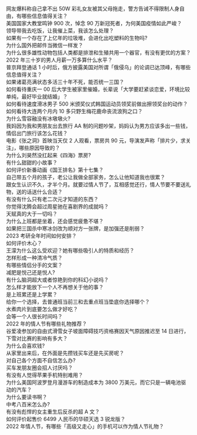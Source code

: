 网友爆料称自己拿不出 50W 彩礼女友被其父母拖走，警方告诫不得限制人身自由，有哪些信息值得关注？  
美国国家大教堂鸣钟 900 次，悼念 90 万新冠死者，为何美国疫情如此严峻？  
领导带我去吃饭，让我催上菜，我该怎么处理？  
如果有一个存在了上亿年的垃圾堆，会进化出吃塑料的生物吗?  
为什么国外把邮件当微信一样发？  
为什么很多雄性动物包括人类都是排泄和生殖共用一个器官，有没有更优的方案？  
2022 年三十岁的男人月薪一万多算什么水平？  
普京拜登通话 1 小时后，俄方披露美国对所谓「俄侵乌」的论调已达顶峰，有哪些信息值得关注？  
如果诸葛亮满状态多活三十年不死，能否统一三国？  
如何看待重庆一 00 后大学生被家里催婚，长辈说「大学要赶紧谈恋爱，环境比较单纯，最好毕业就结婚」？  
如何看待速度滑冰男子 500 米颁奖仪式韩国运动员领奖前做出擦领奖台的动作？  
如何看待大连两个月内 10 多只野生梅花鹿命丧流浪狗之口？  
为什么雪容融没有冰墩墩火?  
我妈因为我和男朋友出去旅行 AA 制的问题吵架，妈妈认为男方应该多出一些钱，情侣出门旅行该怎么花钱？  
电影《张之洞》首映当天仅 2 人观看，票房共 90 元，导演发声称「排片少，求关注」，哪些原因导致的？  
为什么刘昊然没扛起来《四海》票房?  
有什么甜甜的小故事？  
如何评价新番动画《国王排名》第十七集？  
自己带五个月的孩子，老公让我做全部家务，怎么让他知道我也很累？  
跟女生认识不久，才半个月。就要过情人节了，互相感觉还行，情人节要不要送礼物，送的话送什么合适？  
有没有什么只有老二次元才知道的东西？  
你觉得沈腾会超过周星驰在喜剧界的成就吗？  
天赋真的大于一切吗？  
为什么上班都是坐着，还会感觉疲惫不堪？  
如果把三国杀中寒冰剑改为顺对方一张牌，是加强还是削弱？  
2023 考研全年时间如何安排？  
如何评价木心？  
王濛为什么这么受欢迎？她有哪些吸引人的特质和经历？  
怎样形成一种清冷气质？  
有哪些情侣分手的文案？  
减肥是悦己还是悦人?  
有什么脑洞超大或者惊艳到你的科幻小说吗？  
怎么样才能放下一个人不再想关于他的事？  
是上班累还是上学累？  
给你一个选择，去普通班当前三和去重点班当垫底你选择哪个？  
水煮肉片到底要怎么做才好吃？  
会等一个人很长时间吗？  
2022 年的情人节有哪些礼物推荐？  
谷爱凌参加的自由式滑雪女子坡面障碍技巧资格赛因天气原因推迟至 14 日进行，下雪对比赛的影响有多大？  
为什么会喜欢钱?  
从家里出来后，在外面是先攒钱买车还是先买房呢？  
对自己各个方面不自信怎么办?  
买车发朋友圈会招人讨厌吗？  
有没有人觉得苹果手机特别难用？  
为什么美国阿波罗登月漫游车的制造成本为 3800 万美元，而它只是一辆电池驱动的汽车？  
为什么要读书啊？  
中考八百米怎么办?  
有没有彪悍的女主重生后反杀的超 A 文？  
如何评价起售价 6499 人民币的华硕天选 3 锐龙版？  
2022 年情人节，有哪些「高级又走心」的手机可以作为情人节礼物？  
